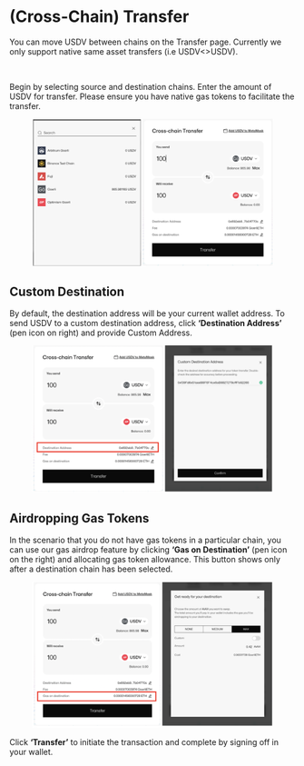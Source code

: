 # (Cross-Chain) Transfer

You can move USDV between chains on the Transfer page. Currently we only support native same asset transfers (i.e USDV<>USDV).

<figure><img src="https://lh7-us.googleusercontent.com/S9o6hs0RqKqwPtmPKvKwlOCI8MhRlL1yAmFm-P6k4ER-xorq7BZwF-ajPv7ZZqjDBTGk2U65gvln_8RiyW9pGLLeQNO2DkVuQ1i3y9ClOmWU6SAWoeOXRK00D2biwuY-uo_PvZO41kgGQjkCKahc5oM" alt=""><figcaption></figcaption></figure>

Begin by selecting source and destination chains. Enter the amount of USDV for transfer. Please ensure you have native gas tokens to facilitate the transfer.

<figure><img src="../../.gitbook/assets/image (1) (1) (1).png" alt=""><figcaption></figcaption></figure>

## Custom Destination

By default, the destination address will be your current wallet address. To send USDV to a custom destination address, click **‘Destination Address’** (pen icon on right) and provide Custom Address.

<figure><img src="../../.gitbook/assets/image (2) (1) (1).png" alt=""><figcaption></figcaption></figure>

## Airdropping Gas Tokens

In the scenario that you do not have gas tokens in a particular chain, you can use our gas airdrop feature by clicking **‘Gas on Destination’** (pen icon on the right) and allocating gas token allowance. This button shows only after a destination chain has been selected.

<figure><img src="../../.gitbook/assets/image (3) (1) (1).png" alt=""><figcaption></figcaption></figure>

Click **‘Transfer’** to initiate the transaction and complete by signing off in your wallet.

<figure><img src="https://lh7-us.googleusercontent.com/tDurXkrVJFd6D4l9GuxKH1rhNcTrUa0JJmtWFjUrHP3KRe97XdLs0MmLDsWSBnPzIYESATT3nQXSRzLQqydLB0NHF0lw9JVw43bj_vEuqDQVjzFpvdjXkcba2VvN2mg_i9BxKB4q0wNH7YcUExCd9ik" alt=""><figcaption></figcaption></figure>
